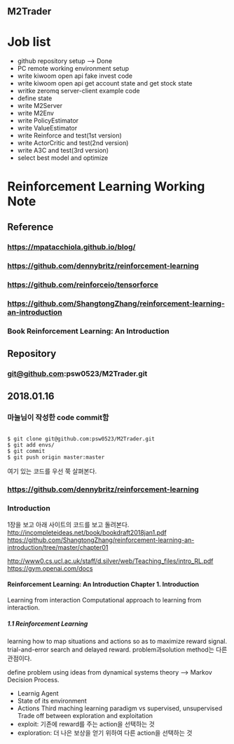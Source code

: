  M2Trader
 --------

# Job list
- github repository setup --> Done
- PC remote working environment setup
- write kiwoom open api fake invest code
- write kiwoom open api get account state and get stock state
- writke zeromq server-client example code
- define state
- write M2Server
- write M2Env
- write PolicyEstimator
- write ValueEstimator
- write Reinforce and test(1st version)
- write ActorCritic and test(2nd version)
- write A3C and test(3rd version)
- select best model and optimize

# Reinforcement Learning Working Note
## Reference
### https://mpatacchiola.github.io/blog/
### https://github.com/dennybritz/reinforcement-learning
### https://github.com/reinforceio/tensorforce
### https://github.com/ShangtongZhang/reinforcement-learning-an-introduction
### Book Reinforcement Learning: An Introduction

## Repository
### git@github.com:psw0523/M2Trader.git

## 2018.01.16
### 마눌님이 작성한 code commit함
<pre><code>
$ git clone git@github.com:psw0523/M2Trader.git
$ git add envs/
$ git commit
$ git push origin master:master
</code></pre>

여기 있는 코드를 우선 쭉 살펴본다.
### https://github.com/dennybritz/reinforcement-learning

### Introduction

1장을 보고 아래 사이트의 코드를 보고 돌려본다.
http://incompleteideas.net/book/bookdraft2018jan1.pdf
https://github.com/ShangtongZhang/reinforcement-learning-an-introduction/tree/master/chapter01

http://www0.cs.ucl.ac.uk/staff/d.silver/web/Teaching_files/intro_RL.pdf
https://gym.openai.com/docs

#### Reinforcement Learning: An Introduction Chapter 1. Introduction
Learning from interaction
Computational approach to learning from interaction.
##### 1.1 Reinforcement Learning
learning how to map situations and actions so as to maximize reward signal.
trial-and-error search and delayed reward.
problem과solution method는 다른 관점이다.

define problem
using ideas from dynamical systems theory --> Markov Decision Process.
- Learnig Agent
- State of its environment
- Actions
Third maching learning paradigm vs supervised, unsupervised
Trade off between exploration and exploitation
- exploit: 기존에 reward를 주는 action을 선택하는 것
- exploration: 더 나은 보상을 얻기 위하여 다른 action을 선택하는 것

